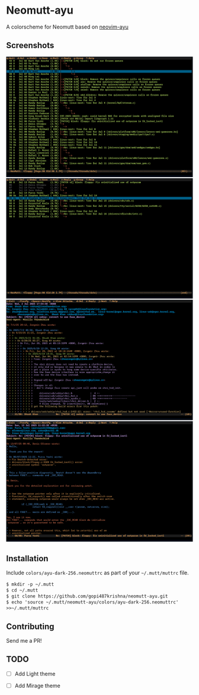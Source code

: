 # Neomutt-ayu
A colorscheme for Neomutt based on [neovim-ayu](https://github.com/Shatur/neovim-ayu)

## Screenshots
![dark1](screenshots/dark1.png)
![dark4](screenshots/dark4.png)
![dark2](screenshots/dark2.png)
![dark3](screenshots/dark3.png)

## Installation
Include `colors/ayu-dark-256.neomuttrc` as part of your `~/.mutt/muttrc` file.

    $ mkdir -p ~/.mutt
    $ cd ~/.mutt
    $ git clone https://github.com/gopi487krishna/neomutt-ayu.git
    $ echo 'source ~/.mutt/neomutt-ayu/colors/ayu-dark-256.neomuttrc' >>~/.mutt/muttrc

## Contributing
Send me a PR!

## TODO

- [ ] Add Light theme
- [ ] Add Mirage theme





